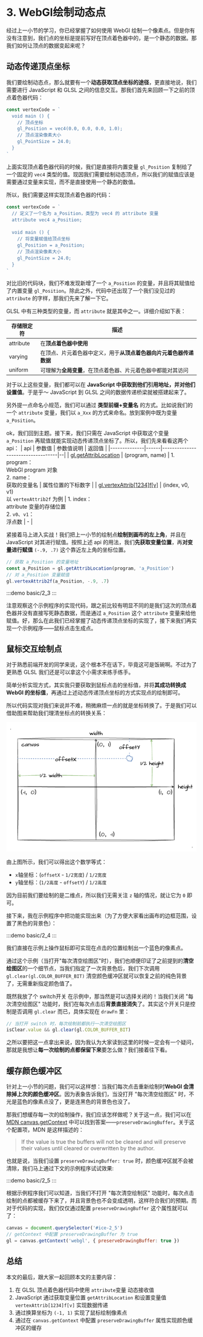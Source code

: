 # 3. WebGl绘制动态点

经过上一小节的学习，你已经掌握了如何使用 WebGl 绘制一个像素点。但是你有没有注意到，我们点的坐标是提前写好在顶点着色器中的，是一个静态的数据。那我们如何让顶点的数据变起来呢？

## 动态传递顶点坐标

我们要绘制动态点，那么就要有一个**动态获取顶点坐标的途径**，更直接地说，我们需要进行 JavaScript 和 GLSL 之间的信息交互。那我们首先来回顾一下之前的顶点着色器代码：
```js
const vertexCode = `
  void main () {
    // 顶点坐标
    gl_Position = vec4(0.0, 0.0, 0.0, 1.0);
    // 顶点渲染像素大小
    gl_PointSize = 24.0;
  }
`
```
上面实现顶点着色器代码的时候，我们是直接将内置变量 `gl_Position` 复制给了一个固定的 `vec4` 类型的值。现因我们需要绘制动态顶点，所以我们的赋值应该是需要通过变量来实现，而不是直接使用一个静态的数值。

所以，我们需要这样实现顶点着色器的代码：
```js
const vertexCode = `
  // 定义了一个名为 a_Position，类型为 vec4 的 attribute 变量
  attribute vec4 a_Position;

  void main () {
    // 将变量赋值给顶点坐标
    gl_Position = a_Position;
    // 顶点渲染像素大小
    gl_PointSize = 24.0;
  }
`
```
对比旧的代码块，我们不难发现新增了一个 `a_Position` 的变量，并且将其赋值给了内置变量 `gl_Position`。除此之外，代码中还出现了一个我们没见过的 `attribute` 的字样，那我们先来了解一下它。

GLSL 中有三种类型的变量，而 `attribute` 就是其中之一。详细介绍如下表：

| 存储限定符 | 描述                                                               |
|------------|--------------------------------------------------------------------|
| attribute  | 在**顶点着色器中使用**                                             |
| varying    | 在顶点、片元着色器中定义，用于**从顶点着色器向片元着色器传递数据** |
| uniform    | 可理解为**全局变量**，在顶点着色器、片元着色器中都能对其访问       |

对于以上这些变量，我们都可以在 **JavaScript 中获取到他们引用地址，并对他们设置值**。于是乎～ JavaScript 到 GLSL 之间的数据传递桥梁就被搭建起来了。

另外提一点命名小规范，我们可以通过 **类型前缀+变量名** 的方式。比如说我们的一个 `attribute` 变量，我们以 `a_Xxx` 的方式来命名。放到案例中既为变量 `a_Position`。

ok，我们回到主题。接下来，我们只需在 JavaScript 中获取这个变量 `a_Position` 再赋值就能实现动态传递顶点坐标了。所以，我们先来看看这两个 api：
| api       | 参数值 | 参数值说明 | 返回值                              |
|--------------|------|-----------------------------------|--|
| [gl.getAttribLocation](https://developer.mozilla.org/en-US/docs/Web/API/WebGLRenderingContext/getAttribLocation) | (program, name) | 1. program：<br> WebGl program 对象<br>2. name：<br>获取的变量名 | 属性位置的下标数字 |
| [gl.vertexAttrib[1234]f[v]](https://developer.mozilla.org/en-US/docs/Web/API/WebGLRenderingContext/vertexAttrib) | (index, v0, v1) <br>以 `vertexAttrib2f` 为例 | 1. index：<br>attribute 变量的存储位置<br>2. `v0`、`v1`：<br>浮点数 | - |

紧接着马上进入实战！我们把上一小节的绘制点**绘制到画布的左上角**，并且在 JavaScript 对其进行赋值。按照上述 api 的用法，我们**先获取变量位置**，再**对变量进行赋值** `(-.9, .7)` 这个靠近左上角的坐标位置。

```js
// 获取 a_Position 的变量地址
const a_Position = gl.getAttribLocation(program, 'a_Position')
// 对 a_Position 变量赋值
gl.vertexAttrib2f(a_Position, -.9, .7)
```

:::demo
basic/2_3
:::

注意观察这个示例程序的实现代码，跟之前比较有明显不同的是我们这次的顶点着色器并没有直接写死静态数据，而是通过 `a_Position` 这个 `attribute` 变量来给他赋值。好，那么在此我们已经掌握了动态传递顶点坐标的实现了，接下来我们再实现一个示例程序——鼠标点击生成点。

## 鼠标交互绘制点

对于熟悉前端开发的同学来说，这个根本不在话下，毕竟这可是饭碗啊。不过为了更熟悉 GLSL 我们还是可以拿这个小需求来练手练手。

简单分析实现方式，其实我只要获取到鼠标点击的坐标值，并将**其成功转换成 WebGl 的坐标值**，再通过上述动态传递顶点坐标的方式实现点的绘制即可。

所以代码实现对我们来说并不难，稍微麻烦一点的就是坐标转换了。于是我们可以借助图来帮助我们理清坐标点的转换关系：

![2.3](../../public/images/second/2.3.png)

由上图所示，我们可以得出这个数学等式：
- `x`轴坐标：(`offsetX` - `1/2宽度`) / `1/2宽度`
- `y`轴坐标：(`1/2高度` - `offsetY`) / `1/2高度`

因为目前我们要绘制的是二维点，所以我们无需关注 `z` 轴的情况，就让它为 `0` 即可。

接下来，我在示例程序中把功能实现出来（为了方便大家看出画布的边框范围，设置了黑色的背景色）：

:::demo
basic/2_4
:::

我们直接在示例上操作鼠标即可实现在点击的位置绘制出一个蓝色的像素点。

通过这个示例（当打开"每次清空绘图区"时），我们也顺便印证了之前提到的**清空绘图区**的一个细节点，当我们指定了一次背景色后，我们下次调用 `gl.clear(gl.COLOR_BUFFER_BIT)` 清空颜色缓冲区就可以恢复之前的纯色背景了，无需重新指定颜色值了。

既然我放了个 switch开关 在示例中，那当然是可以选择关闭的！当我们关闭 "每次清空绘图区" 功能时，我们在每次点击后**背景直接消失**了。其实这个开关只是控制是否调用 `gl.clear` 而已，具体实现在 `drawFn` 里：
```js
// 当打开 switch 时，每次绘制前都执行一次清空绘图区
isClear.value && gl.clear(gl.COLOR_BUFFER_BIT)
```

之所以要把这一点拿出来说，因为我认为大家读到这里的时候一定会有一个疑问，那就是我想让**每一次绘制的点都保留下来**要怎么做？我们接着往下看。

## 缓存颜色缓冲区

针对上一小节的问题，我们可以这样想：当我们每次点击重新绘制时**WebGl 会清除掉上次的颜色缓冲区**。因为表象告诉我们，当没打开 "每次清空绘图区" 时，不光是蓝色的像素点没了，更是连黑色的背景色也没了。


那我们想缓存每一次的绘制操作，我们应该怎样做呢？关于这一点，我们可以在 [MDN canvas.getContext](https://developer.mozilla.org/en-US/docs/Web/API/HTMLCanvasElement/getContext) 中可以找到答案——`preserveDrawingBuffer`。关于这个配置项，MDN 是这样描述的：
> If the value is true the buffers will not be cleared and will preserve their values until cleared or overwritten by the author.

也就是说，当我们设置 `preserveDrawingBuffer: true` 时，颜色缓冲区就不会被清除，我们马上通过下文的示例程序试试效果:

:::demo
basic/2_5
:::

根据示例程序我们可以知道，当我们不打开 "每次清空绘制区" 功能时，每次点击绘制的点都被缓存下来了，并且背景色也不会变成透明，这样符合我们的预期。而对于代码的实现，我们仅仅通过配置 `preserveDrawingBuffer` 这个属性就可以了：
```js
canvas = document.querySelector('#ice-2_5')
// getContext 中配置 preserveDrawingBuffer 为 true
gl = canvas.getContext('webgl', { preserveDrawingBuffer: true })
```

## 总结

本文的最后，跟大家一起回顾本文的主要内容：
1. 在 GLSL 顶点着色器代码中使用 `attribute`变量 动态接收值
2. JavaScript 通过获取变量位置 `getAttribLocation` 和设置变量值 `vertexAttrib[1234]f[v]` 实现数据传递
3. 通过换算坐标为 `(-1, 1)` 实现了鼠标绘制像素点
4. 通过在 `canvas.getContext` 中配置 `preserveDrawingBuffer` 属性实现颜色缓冲区的缓存
